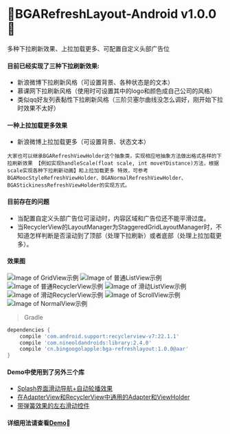 :running:BGARefreshLayout-Android v1.0.0:running:
============
多种下拉刷新效果、上拉加载更多、可配置自定义头部广告位

#### 目前已经实现了三种下拉刷新效果:

* 新浪微博下拉刷新风格（可设置背景、各种状态是的文本）
* 慕课网下拉刷新风格（使用时可设置其中的logo和颜色成自己公司的风格）
* 类似qq好友列表黏性下拉刷新风格（三阶贝塞尔曲线没怎么调好，刚开始下拉时效果不太好）

#### 一种上拉加载更多效果

* 新浪微博上拉加载更多（可设置背景、状态文本）

`大家也可以继承BGARefreshViewHolder这个抽象类，实现相应地抽象方法做出格式各样的下拉刷新效果
【例如实现handleScale(float scale, int moveYDistance)方法，根据scale实现各种下拉刷新动画】和上拉加载更多
特效，可参考BGAMoocStyleRefreshViewHolder、BGANormalRefreshViewHolder、BGAStickinessRefreshViewHolder的实现方式。`

#### 目前存在的问题

* 当配置自定义头部广告位可滚动时，内容区域和广告位还不能平滑过度。
* 当RecyclerView的LayoutManager为StaggeredGridLayoutManager时，不知道怎样判断是否滚动到了顶部（处理下拉刷新）或者底部（处理上拉加载更多）。

#### 效果图
![Image of GridView示例](https://raw.githubusercontent.com/bingoogolapple/BGARefreshLayout-Android/master/screenshots/1.gif)
![Image of 普通ListView示例](https://raw.githubusercontent.com/bingoogolapple/BGARefreshLayout-Android/master/screenshots/2.gif)
![Image of 普通RecyclerView示例](https://raw.githubusercontent.com/bingoogolapple/BGARefreshLayout-Android/master/screenshots/3.gif)
![Image of 滑动ListView示例](https://raw.githubusercontent.com/bingoogolapple/BGARefreshLayout-Android/master/screenshots/4.gif)
![Image of 滑动RecyclerView示例](https://raw.githubusercontent.com/bingoogolapple/BGARefreshLayout-Android/master/screenshots/5.gif)
![Image of ScrollView示例](https://raw.githubusercontent.com/bingoogolapple/BGARefreshLayout-Android/master/screenshots/6.gif)
![Image of NormalView示例](https://raw.githubusercontent.com/bingoogolapple/BGARefreshLayout-Android/master/screenshots/7.gif)

>Gradle

```groovy
dependencies {
    compile 'com.android.support:recyclerview-v7:22.1.1'
    compile 'com.nineoldandroids:library:2.4.0'
    compile 'cn.bingoogolapple:bga-refreshlayout:1.0.0@aar'
}
```

#### Demo中使用到了另外三个库

* [Splash界面滑动导航+自动轮播效果](https://github.com/bingoogolapple/BGABanner)
* [在AdapterView和RecyclerView中通用的Adapter和ViewHolder](https://github.com/bingoogolapple/BGAAdapter-Android)
* [带弹簧效果的左右滑动控件](https://github.com/bingoogolapple/BGASwipeItemLayout-Android)

#### 详细用法请查看[Demo](https://github.com/bingoogolapple/BGARefreshLayout-Android/tree/master/demo):feet:
